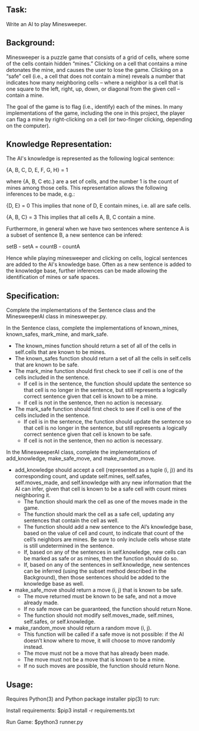 ## Task:

Write an AI to play Minesweeper.


## Background:

Minesweeper is a puzzle game that consists of a grid of cells, where some of the cells contain hidden “mines.” Clicking on a cell that contains a mine detonates the mine, and causes the user to lose the game. Clicking on a “safe” cell (i.e., a cell that does not contain a mine) reveals a number that indicates how many neighboring cells – where a neighbor is a cell that is one square to the left, right, up, down, or diagonal from the given cell – contain a mine.

The goal of the game is to flag (i.e., identify) each of the mines. In many implementations of the game, including the one in this project, the player can flag a mine by right-clicking on a cell (or two-finger clicking, depending on the computer).


## Knowledge Representation:

The AI's knowledge is represented as the following logical sentence:

{A, B, C, D, E, F, G, H} = 1

where {A, B, C etc.} are a set of cells, and the number 1 is the count of mines among those cells. This representation allows the following inferences to be made, e.g.:

{D, E} = 0
This implies that none of D, E contain mines, i.e. all are safe cells.

{A, B, C} = 3
This implies that all cells A, B, C contain a mine.

Furthermore, in general when we have two sentences where sentence A is a subset of sentence B, a new sentence can be infered:

setB - setA = countB - countA

Hence while playing minesweeper and clicking on cells, logical sentences are added to the AI's knowledge base. Often as a new sentence is added to the knowledge base, further inferences can be made allowing the identification of mines or safe spaces.


## Specification:

Complete the implementations of the Sentence class and the MinesweeperAI class in minesweeper.py.

In the Sentence class, complete the implementations of known_mines, known_safes, mark_mine, and mark_safe.

* The known_mines function should return a set of all of the cells in self.cells that are known to be mines.
* The known_safes function should return a set of all the cells in self.cells that are known to be safe.
* The mark_mine function should first check to see if cell is one of the cells included in the sentence.
  * If cell is in the sentence, the function should update the sentence so that cell is no longer in the sentence, but still represents a logically correct sentence given that cell is known to be a mine.
  * If cell is not in the sentence, then no action is necessary.
* The mark_safe function should first check to see if cell is one of the cells included in the sentence.
  * If cell is in the sentence, the function should update the sentence so that cell is no longer in the sentence, but still represents a logically correct sentence given that cell is known to be safe.
  * If cell is not in the sentence, then no action is necessary.

In the MinesweeperAI class, complete the implementations of add_knowledge, make_safe_move, and make_random_move.

* add_knowledge should accept a cell (represented as a tuple (i, j)) and its corresponding count, and update self.mines, self.safes, self.moves_made, and self.knowledge with any new information that the AI can infer, given that cell is known to be a safe cell with count mines neighboring it.
  * The function should mark the cell as one of the moves made in the game.
  * The function should mark the cell as a safe cell, updating any sentences that contain the cell as well.
  * The function should add a new sentence to the AI’s knowledge base, based on the value of cell and count, to indicate that count of the cell’s neighbors are mines. Be sure to only include cells whose state is still undetermined in the sentence.
  * If, based on any of the sentences in self.knowledge, new cells can be marked as safe or as mines, then the function should do so.
  * If, based on any of the sentences in self.knowledge, new sentences can be inferred (using the subset method described in the Background), then those sentences should be added to the knowledge base as well.
* make_safe_move should return a move (i, j) that is known to be safe.
  * The move returned must be known to be safe, and not a move already made.
  * If no safe move can be guaranteed, the function should return None.
  * The function should not modify self.moves_made, self.mines, self.safes, or self.knowledge.
* make_random_move should return a random move (i, j).
  * This function will be called if a safe move is not possible: if the AI doesn’t know where to move, it will choose to move randomly instead.
  * The move must not be a move that has already been made.
  * The move must not be a move that is known to be a mine.
  * If no such moves are possible, the function should return None.


## Usage:

Requires Python(3) and Python package installer pip(3) to run:

Install requirements:
$pip3 install -r requirements.txt

Run Game:
$python3 runner.py
